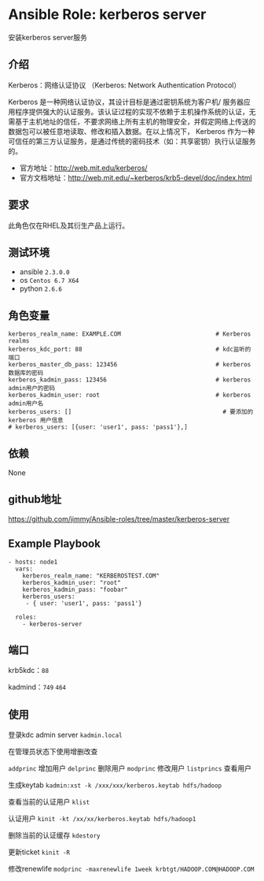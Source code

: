 # Ansible Role: kerberos server

安装kerberos server服务

## 介绍
Kerberos：网络认证协议
（Kerberos: Network Authentication Protocol）

Kerberos 是一种网络认证协议，其设计目标是通过密钥系统为客户机/ 服务器应用程序提供强大的认证服务。该认证过程的实现不依赖于主机操作系统的认证，无需基于主机地址的信任，不要求网络上所有主机的物理安全，并假定网络上传送的数据包可以被任意地读取、修改和插入数据。在以上情况下， Kerberos 作为一种可信任的第三方认证服务，是通过传统的密码技术（如：共享密钥）执行认证服务的。

- 官方地址：http://web.mit.edu/kerberos/
- 官方文档地址：http://web.mit.edu/~kerberos/krb5-devel/doc/index.html

## 要求

此角色仅在RHEL及其衍生产品上运行。

## 测试环境

- ansible `2.3.0.0`
- os `Centos 6.7 X64`
- python `2.6.6`

## 角色变量
    kerberos_realm_name: EXAMPLE.COM                           # Kerberos realms
    kerberos_kdc_port: 88                                      # kdc监听的端口
    kerberos_master_db_pass: 123456                            # kerberos 数据库的密码
    kerberos_kadmin_pass: 123456                               # kerberos admin用户的密码
    kerberos_kadmin_user: root                                 # kerberos admin用户名
    kerberos_users: []                                           # 要添加的 kerberos 用户信息
    # kerberos_users: [{user: 'user1', pass: 'pass1'},]
    

## 依赖
None

## github地址
https://github.com/jimmy/Ansible-roles/tree/master/kerberos-server

## Example Playbook

    - hosts: node1
      vars:
        kerberos_realm_name: "KERBEROSTEST.COM"
        kerberos_kadmin_user: "root"
        kerberos_kadmin_pass: "foobar"
        kerberos_users:
         - { user: 'user1', pass: 'pass1'}
       
      roles:
        - kerberos-server



## 端口

krb5kdc：`88`

kadmind：`749` `464`
        
## 使用

登录kdc admin server
`kadmin.local`

在管理员状态下使用增删改查

`addprinc`  增加用户
`delprinc`  删除用户
`modprinc`  修改用户
`listprincs`  查看用户

生成keytab
`kadmin:xst -k /xxx/xxx/kerberos.keytab hdfs/hadoop`

查看当前的认证用户
`klist`

认证用户
`kinit -kt /xx/xx/kerberos.keytab hdfs/hadoop1`

删除当前的认证缓存
`kdestory`

更新ticket
`kinit -R`

修改renewlife
`modprinc -maxrenewlife 1week krbtgt/HADOOP.COM@HADOOP.COM`